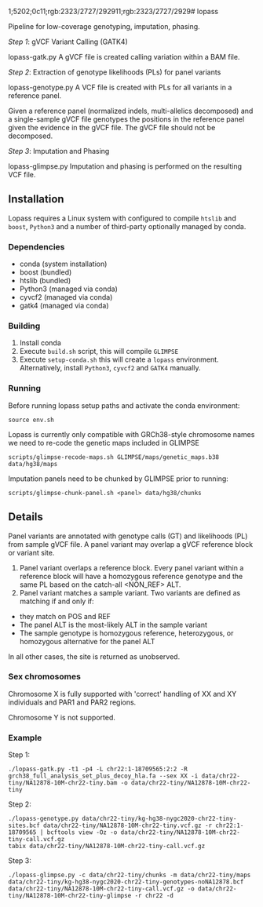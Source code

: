 1;5202;0c11;rgb:2323/2727/292911;rgb:2323/2727/2929# lopass

Pipeline for low-coverage genotyping, imputation, phasing.

*Step 1*: gVCF Variant Calling (GATK4)

lopass-gatk.py A gVCF file is created calling variation within a BAM file. 

*Step 2*: Extraction of genotype likelihoods (PLs) for panel variants

lopass-genotype.py A VCF file is created with PLs for all variants in a reference panel.

Given a reference panel (normalized indels, multi-allelics decomposed) and a single-sample gVCF file
genotypes the positions in the reference panel given the evidence in the gVCF file. The gVCF file should
not be decomposed.

*Step 3*: Imputation and Phasing

lopass-glimpse.py Imputation and phasing is performed on the resulting VCF file.

## Installation

Lopass requires a Linux system with configured to compile `htslib` and `boost`, `Python3` and a number of third-party optionally managed by conda.

### Dependencies

- conda (system installation)
- boost (bundled)
- htslib (bundled)
- Python3 (managed via conda)
- cyvcf2 (managed via conda)
- gatk4 (managed via conda)

### Building

1. Install conda
2. Execute `build.sh` script, this will compile `GLIMPSE`
3. Execute `setup-conda.sh` this will create a `lopass` environment. Alternatively,  install `Python3`, `cyvcf2` and `GATK4` manually.

### Running

Before running lopass setup paths and activate the conda environment:

```
source env.sh
```

Lopass is currently only compatible with GRCh38-style chromosome names we need to re-code the genetic maps included in GLIMPSE

```
scripts/glimpse-recode-maps.sh GLIMPSE/maps/genetic_maps.b38 data/hg38/maps
```

Imputation panels need to be chunked by GLIMPSE prior to running:

```
scripts/glimpse-chunk-panel.sh <panel> data/hg38/chunks
```

## Details

Panel variants are annotated with genotype calls (GT) and likelihoods (PL) from sample gVCF file. A panel variant may overlap a gVCF reference block or variant site.

1. Panel variant overlaps a reference block. Every panel variant within a reference block will have a homozygous reference genotype and the same PL based on the catch-all <NON_REF> ALT.
2. Panel variant matches a sample variant. Two variants are defined as matching if and only if:
- they match on POS and REF
- The panel ALT is the most-likely ALT in the sample variant
- The sample genotype is homozygous reference, heterozygous, or homozygous alternative for the panel ALT

In all other cases, the site is returned as unobserved.

### Sex chromosomes

Chromosome X is fully supported with 'correct' handling of XX and XY individuals and PAR1 and PAR2 regions.

Chromosome Y is not supported.

### Example

Step 1:
```
./lopass-gatk.py -t1 -p4 -L chr22:1-18709565:2:2 -R grch38_full_analysis_set_plus_decoy_hla.fa --sex XX -i data/chr22-tiny/NA12878-10M-chr22-tiny.bam -o data/chr22-tiny/NA12878-10M-chr22-tiny
```

Step 2:
```
./lopass-genotype.py data/chr22-tiny/kg-hg38-nygc2020-chr22-tiny-sites.bcf data/chr22-tiny/NA12878-10M-chr22-tiny.vcf.gz -r chr22:1-18709565 | bcftools view -Oz -o data/chr22-tiny/NA12878-10M-chr22-tiny-call.vcf.gz
tabix data/chr22-tiny/NA12878-10M-chr22-tiny-call.vcf.gz
```

Step 3:
```
./lopass-glimpse.py -c data/chr22-tiny/chunks -m data/chr22-tiny/maps data/chr22-tiny/kg-hg38-nygc2020-chr22-tiny-genotypes-noNA12878.bcf  data/chr22-tiny/NA12878-10M-chr22-tiny-call.vcf.gz -o data/chr22-tiny/NA12878-10M-chr22-tiny-glimpse -r chr22 -d
```

